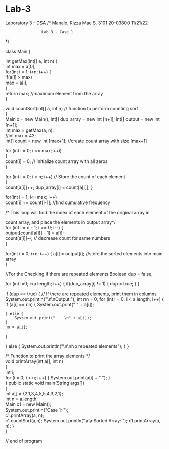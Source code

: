 # Lab-3
Laboratory 3 - DSA
/* Manalo, Rizza Mae S.           3101
20-03800                          11/21/22

                    Lab 3 - Case 1
*/ 

class Main {  
  
int getMax(int[] a, int n) {  
  int max = a[0];  
  for(int i = 1; i<n; i++) {  
      if(a[i] > max)  
         max = a[i];  
  }  
  return max; //maximum element from the array  
}  
  
void countSort(int[] a, int n) // function to perform counting sort  
{  
    Main c = new Main();
    int[] dup_array = new int [n+1];
   int[] output = new int [n+1];  
   int max = getMax(a, n);  
   //int max = 42;  
   int[] count = new int [max+1]; //create count array with size [max+1]  
  
  for (int i = 0; i <= max; ++i)   
  {  
    count[i] = 0; // Initialize count array with all zeros  
  }
  

  for (int i = 0; i < n; i++) // Store the count of each element  
  {  
    count[a[i]]++;
    dup_array[i] = count[a[i]];
  }

  
   for(int i = 1; i<=max; i++)   
      count[i] += count[i-1]; //find cumulative frequency  
      
  /* This loop will find the index of each element of the original array in  
 
count array, and 
   place the elements in output array*/  
  for (int i = n - 1; i >= 0; i--) {  
    output[count[a[i]] - 1] = a[i];  
    count[a[i]]--; // decrease count for same numbers  
}  
  
   for(int i = 0; i<n; i++) {
      a[i] = output[i]; //store the sorted elements into main array  
   }
   
   //For the Checking if there are repeated elements
   Boolean dup = false;
   
   for (int i=0; i<a.length; i++) {
            if(dup_array[i] != 1) {
                dup = true;
            }
       }
        
   if (dup == true) { // If there are repeated elements, print them in columns
       System.out.println("\n\nOutput:");
        int nn = 0;
        for (int i = 0; i < a.length; i++)
  {
    if (a[i] == nn) {
        System.out.print("      " + a[i]);

    } else {
        System.out.print("    \n" + a[i]);
    }
    nn = a[i];
  }

   }
  else {
       System.out.println("\n\nNo repeated elements");
   }
}  


/* Function to print the array elements */  
void printArray(int a[], int n)  
{  
    int i;  
    for (i = 0; i < n; i++)  {
        System.out.print(a[i] + " "); 
}  
}
public static void main(String args[])  
{  
    int a[] = {2,1,3,4,5,5,4,3,2,1};  
    int n = a.length;  
    Main c1 = new Main();  
    System.out.println("Case 1: ");  
    c1.printArray(a, n);  
    c1.countSort(a,n);
    System.out.println("\n\nSorted Array: ");
    c1.printArray(a, n); 
}  
}

// end of program
